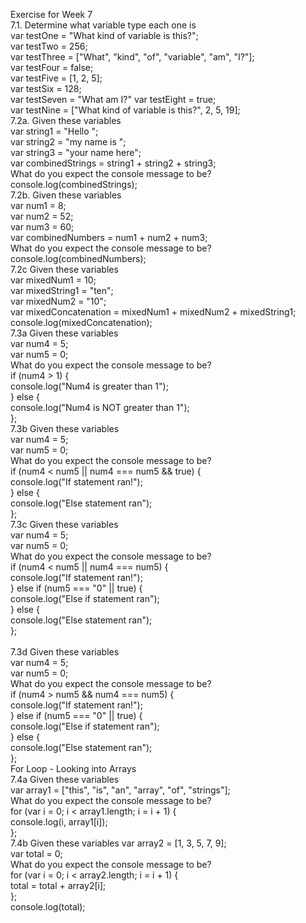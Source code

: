 Exercise for Week 7<br>
	 7.1. Determine what variable type each one is <br>
			var testOne = "What kind of variable is this?";<br>
			var testTwo = 256;<br>
			var testThree = ["What", "kind", "of", "variable", "am", "I?"];<br>
			var testFour = false;<br>
			var testFive = [1, 2, 5];<br>
			var testSix = 128;<br>
			var testSeven = "What am I?"
			var testEight = true;<br>
			var testNine = ["What kind of variable is this?", 2, 5, 19];<br>
 	 7.2a. Given these variables<br>
			var string1 = "Hello "; <br>
			var string2 = "my name is "; <br>
			var string3 = "your name here"; <br>
			var combinedStrings = string1 + string2 + string3; <br>
			What do you expect the console message to be? <br>
			console.log(combinedStrings);<br>
	 7.2b. Given these variables<br>
			var num1 = 8; <br>
			var num2 = 52; <br>
			var num3 = 60; <br>
			var combinedNumbers = num1 + num2 + num3;<br>
			What do you expect the console message to be? 
			console.log(combinedNumbers);<br>
	 7.2c Given these variables<br>
		  	var mixedNum1 = 10;<br>
		  	var mixedString1 = "ten";<br>
		  	var mixedNum2 = "10";<br>
		  	var mixedConcatenation = mixedNum1 + mixedNum2 + mixedString1;<br>
		  	console.log(mixedConcatenation);<br>
	7.3a Given these variables<br>
			var num4 = 5; <br>
			var num5 = 0;<br>
			What do you expect the console message to be?<br>
			if (num4 > 1) { <br>
			console.log("Num4 is greater than 1"); <br>
			} else { <br>
			console.log("Num4 is NOT greater than 1"); <br>
			};<br>
	7.3b Given these variables <br>
			var num4 = 5; <br>
			var num5 = 0;<br>
			What do you expect the console message to be?<br>
			if (num4 < num5 || num4 === num5 && true) { <br>
			console.log("If statement ran!"); <br>
			} else { <br>
			console.log("Else statement ran"); <br>
			};<br>
	7.3c Given these variables <br>	
			var num4 = 5; <br>
			var num5 = 0;<br>
			What do you expect the console message to be? <br>
			if (num4 < num5 || num4 === num5) { <br>
			console.log("If statement ran!"); <br>
			} else if (num5 === "0" || true) { <br>
			console.log("Else if statement ran"); <br>
			} else { <br>
			console.log("Else statement ran"); <br>
			};<br> 	
	7.3d Given these variables <br>
			var num4 = 5; <br>
			var num5 = 0;<br>
			What do you expect the console message to be?<br>
			if (num4 > num5 && num4 === num5) { <br>
			console.log("If statement ran!"); <br>
			} else if (num5 === "0" || true) { <br>
			console.log("Else if statement ran"); <br>
			} else { <br>
			console.log("Else statement ran"); <br>
			};<br>
	For Loop - Looking into Arrays<br>
	7.4a Given these variables <br>
			var array1 = ["this", "is", "an", "array", "of", "strings"];<br>
			What do you expect the console message to be?<br>
			for (var i = 0; i < array1.length; i = i + 1) { <br>
			console.log(i, array1[i]); <br>
			};<br>
	7.4b Given these variables 
			var array2 = [1, 3, 5, 7, 9]; <br>
			var total = 0;<br>
			What do you expect the console message to be?<br>
			for (var i = 0; i < array2.length; i = i + 1) { <br>
			total = total + array2[i]; <br>
			}; <br>
			console.log(total);<br>







